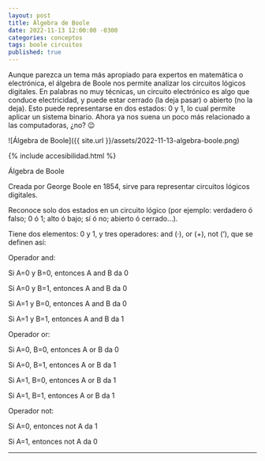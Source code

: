 ```yaml
---
layout: post
title: Álgebra de Boole
date: 2022-11-13 12:00:00 -0300
categories: conceptos
tags: boole circuitos
published: true
---
```


Aunque parezca un tema más apropiado para expertos en matemática o electrónica, el álgebra de Boole nos permite analizar los circuitos lógicos digitales. En palabras no muy técnicas, un circuito electrónico es algo que conduce electricidad, y puede estar cerrado (la deja pasar) o abierto (no la deja). Esto puede representarse en dos estados: 0 y 1, lo cual permite aplicar un sistema binario. Ahora ya nos suena un poco más relacionado a las computadoras, ¿no? 😉


![Álgebra de Boole]({{ site.url }}/assets/2022-11-13-algebra-boole.png)


{% include accesibilidad.html %}

Álgebra de Boole

Creada por George Boole en 1854, sirve para representar circuitos lógicos digitales.

Reconoce solo dos estados en un circuito lógico (por ejemplo: verdadero ó falso; 0 ó 1; alto ó bajo; sí ó no; abierto ó cerrado…).

Tiene dos elementos: 0 y 1, y tres operadores: and (·), or (+), not (‘), que se definen así:

Operador and:

Si A=0 y B=0, entonces A and B da 0

Si A=0 y B=1, entonces A and B da 0

Si A=1 y B=0, entonces A and B da 0

Si A=1 y B=1, entonces A and B da 1


Operador or:

Si A=0, B=0, entonces A or B da 0

Si A=0, B=1, entonces A or B da 1

Si A=1, B=0, entonces A or B da 1

Si A=1, B=1, entonces A or B da 1


Operador not:

Si A=0, entonces not A da 1

Si A=1, entonces not A da 0


</div></details>




<hr />
